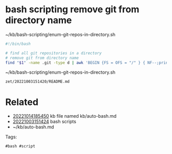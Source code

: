 # bash scripting remove git from directory name

~/kb/bash-scripting/enum-git-repos-in-directory.sh
```bash
#!/bin/bash

# find all git repositories in a directory
# remove git from directory name
find "$1" -name .git -type d | awk 'BEGIN {FS = OFS = "/" } { NF--;print }'
```

~/kb/bash-scripting/enum-git-repos-in-directory.sh

` zet/20221003151420/README.md `

# Related

- [20221014185450](/zet/20221014185450/README.md) kb file named kb/auto-bash.md
- [20221003151424](/zet/20221003151424/README.md) bash scripts
- ~/kb/auto-bash.md

Tags:

    #bash #script 

